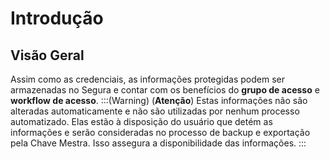 # Introdução

## **Visão Geral**

Assim como as credenciais, as informações protegidas podem ser armazenadas no Segura e contar com os benefícios do **grupo de acesso** e **workflow de acesso**.
:::(Warning) (**Atenção**)
Estas informações não são alteradas automaticamente e não são utilizadas por nenhum processo automatizado. Elas estão à disposição do usuário que detém as informações e serão consideradas no processo de backup e exportação pela Chave Mestra. Isso assegura a disponibilidade das informações. 
:::



